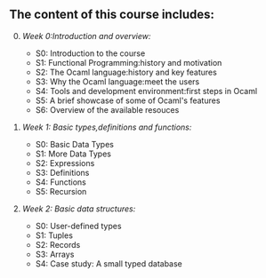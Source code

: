 ## The content of this course includes:

0. _Week 0:Introduction and overview:_
    * S0: Introduction to the course
    * S1: Functional Programming:history and motivation
    * S2: The Ocaml language:history and key features
    * S3: Why the Ocaml language:meet the users
	* S4: Tools and development environment:first steps in Ocaml
	* S5: A brief showcase of some of Ocaml's features
	* S6: Overview of the available resouces
	
	
1. _Week 1: Basic types,definitions and functions:_	
    * S0: Basic Data Types
	* S1: More Data Types
	* S2: Expressions
	* S3: Definitions
	* S4: Functions
	* S5: Recursion
	
	
2. _Week 2: Basic data structures:_	
    * S0: User-defined types
	* S1: Tuples
	* S2: Records
	* S3: Arrays
	* S4: Case study: A small typed database

	